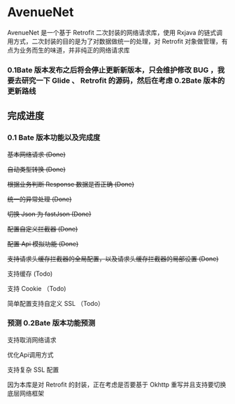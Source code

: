 # AvenueNet
AvenueNet 是一个基于 Retrofit 二次封装的网络请求库，使用 Rxjava 的链式调用方式，二次封装的目的是为了对数据做统一的处理，对 Retrofit 对象做管理，有点为业务而生的味道，并非纯正的网络请求库

### 0.1Bate 版本发布之后将会停止更新新版本，只会维护修改 BUG ，我要去研究一下 Glide 、 Retrofit 的源码，然后在考虑 0.2Bate 版本的更新路线

## 完成进度
### 0.1 Bate 版本功能以及完成度
~~基本网络请求 (Done)~~

~~自动类型转换 (Done)~~

~~根据业务判断 Response 数据是否正确 (Done)~~

~~统一的异常处理 (Done)~~

~~切换 Json 为 fastJson (Done)~~

~~配置自定义拦截器 (Done)~~

~~配置 Api 模拟功能 (Done)~~

~~支持请求头缓存拦截器的全局配置，以及请求头缓存拦截器的局部设置 (Done)~~

支持缓存 (Todo)

支持 Cookie （Todo)

简单配置支持自定义 SSL （Todo）


### 预测 0.2Bate 版本功能预测
支持取消网络请求

优化Api调用方式

支持复杂 SSL 配置

因为本库是对 Retrofit 的封装，正在考虑是否要基于 Okhttp 重写并且支持要切换底层网络框架
